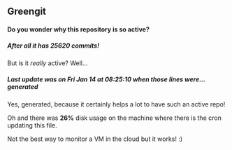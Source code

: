 ## Greengit

#### Do you wonder why this repository is so active?

##### After all it has 25620 commits!

But is it *really* active? Well...

##### Last update was on Fri Jan 14 at 08:25:10 when those lines were... generated

Yes, generated, because it certainly helps a lot to have such an active repo!

Oh and there was **26%** disk usage on the machine
where there is the cron updating this file.

Not the best way to monitor a VM in the cloud but it works! :)
